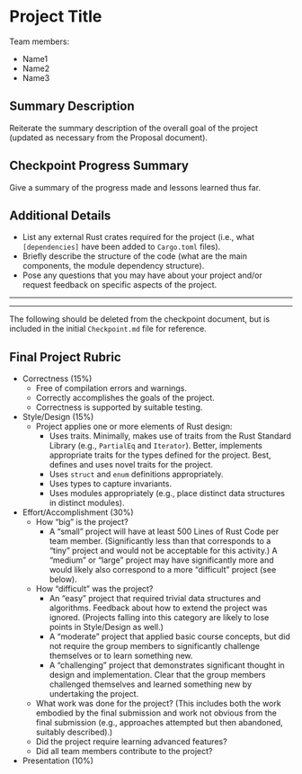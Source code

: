 # Project Title

Team members:

- Name1
- Name2
- Name3

## Summary Description

Reiterate the summary description of the overall goal of the project (updated as
necessary from the Proposal document).

## Checkpoint Progress Summary

Give a summary of the progress made and lessons learned thus far.

## Additional Details

- List any external Rust crates required for the project (i.e., what
  `[dependencies]` have been added to `Cargo.toml` files).
- Briefly describe the structure of the code (what are the main components, the
  module dependency structure).
- Pose any questions that you may have about your project and/or request
  feedback on specific aspects of the project.


***
***

The following should be deleted from the checkpoint document, but is included in the initial `Checkpoint.md` file for reference.

## Final Project Rubric

- Correctness (15%)
  - Free of compilation errors and warnings.
  - Correctly accomplishes the goals of the project.
  - Correctness is supported by suitable testing.
- Style/Design (15%)
  - Project applies one or more elements of Rust design:
    - Uses traits.  Minimally, makes use of traits from the Rust Standard Library (e.g., `PartialEq` and `Iterator`).  Better, implements appropriate traits for the types defined for the project.  Best, defines and   uses novel traits for the project.
    - Uses `struct` and `enum` definitions appropriately.
    - Uses types to capture invariants.
    - Uses modules appropriately (e.g., place distinct data structures in distinct modules).
- Effort/Accomplishment (30%)
  - How “big” is the project?
    - A “small” project will have at least 500 Lines of Rust Code per team member.  (Significantly less than that corresponds to a “tiny” project and would not be acceptable for this activity.)  A “medium” or “large” project may have significantly more and would likely also correspond to a more “difficult” project (see below).
  - How “difficult” was the project?
    - An “easy” project that required trivial data structures and algorithms. Feedback about how to extend the project was ignored.  (Projects falling into this category are likely to lose points in Style/Design as well.)
    - A “moderate” project that applied basic course concepts, but did not require the group members to significantly challenge themselves or to learn something new.
    - A “challenging” project that demonstrates significant thought in design and implementation.  Clear that the group members challenged themselves and learned something new by undertaking the project.
  - What work was done for the project?  (This includes both the work embodied by the final submission and work not obvious from the final submission (e.g., approaches attempted but then abandoned, suitably described).) 
  - Did the project require learning advanced features?
  - Did all team members contribute to the project?
- Presentation (10\%)
